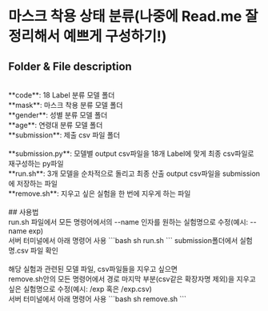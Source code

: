 # 마스크 착용 상태 분류(나중에 Read.me 잘 정리해서 예쁘게 구성하기!)

## Folder & File description
<br>
**code**: 18 Label 분류 모델 폴더<br>
**mask**: 마스크 착용 분류 모델 폴더<br>
**gender**: 성별 분류 모델 폴더<br>
**age**: 연령대 분류 모델 폴더<br>
**submission**: 제출 csv 파일 폴더<br>
<br>
**submission.py**: 모델별 output csv파일을 18개 Label에 맞게 최종 csv파일로 재구성하는 py파일<br>
**run.sh**: 3개 모델을 순차적으로 돌리고 최종 산출 output csv파일을 submission에 저장하는 파일<br>
**remove.sh**: 지우고 싶은 실험을 한 번에 지우게 하는 파일<br>
<br>
## 사용법
<br>
run.sh 파일에서 모든 명령어에서의 --name 인자를 원하는 실험명으로 수정(예시: --name exp)<br>
서버 터미널에서 아래 명령어 사용
```bash
sh run.sh
```
submission폴더에서 실험명.csv 파일 확인<br>
<br>
해당 실험과 관련된 모델 파일, csv파일들을 지우고 싶으면<br>
remove.sh안의 모든 명령어에서 경로 마지막 부분(csv같은 확장자명 제외)을 지우고 싶은 실험명으로 수정(예시: /exp 혹은 /exp.csv)<br>
서버 터미널에서 아래 명령어 사용
```bash
sh remove.sh
```
<br>
